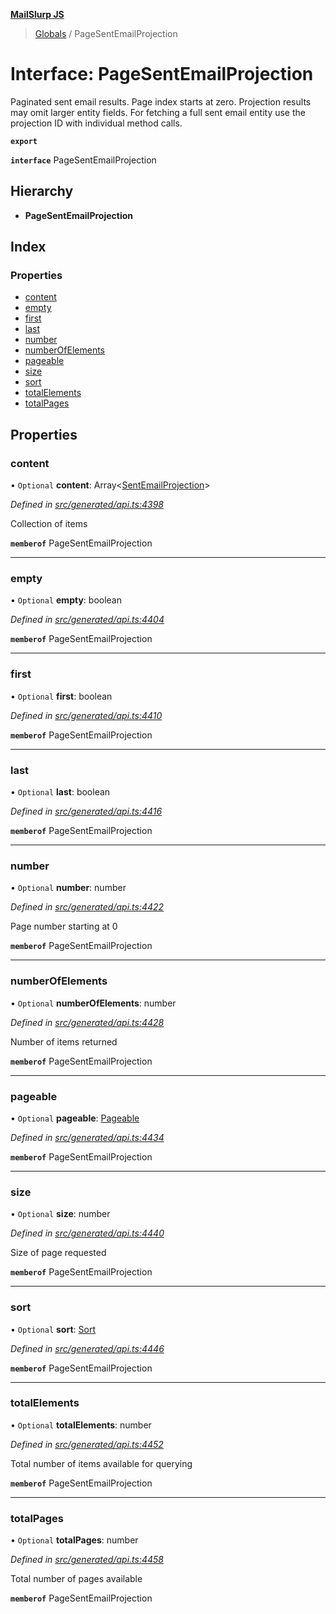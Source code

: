**[MailSlurp JS](../README.md)**

> [Globals](../README.md) / PageSentEmailProjection

# Interface: PageSentEmailProjection

Paginated sent email results. Page index starts at zero. Projection results may omit larger entity fields. For fetching a full sent email entity use the projection ID with individual method calls.

**`export`** 

**`interface`** PageSentEmailProjection

## Hierarchy

* **PageSentEmailProjection**

## Index

### Properties

* [content](pagesentemailprojection.md#content)
* [empty](pagesentemailprojection.md#empty)
* [first](pagesentemailprojection.md#first)
* [last](pagesentemailprojection.md#last)
* [number](pagesentemailprojection.md#number)
* [numberOfElements](pagesentemailprojection.md#numberofelements)
* [pageable](pagesentemailprojection.md#pageable)
* [size](pagesentemailprojection.md#size)
* [sort](pagesentemailprojection.md#sort)
* [totalElements](pagesentemailprojection.md#totalelements)
* [totalPages](pagesentemailprojection.md#totalpages)

## Properties

### content

• `Optional` **content**: Array\<[SentEmailProjection](sentemailprojection.md)>

*Defined in [src/generated/api.ts:4398](https://github.com/mailslurp/mailslurp-client/blob/98c6efc/src/generated/api.ts#L4398)*

Collection of items

**`memberof`** PageSentEmailProjection

___

### empty

• `Optional` **empty**: boolean

*Defined in [src/generated/api.ts:4404](https://github.com/mailslurp/mailslurp-client/blob/98c6efc/src/generated/api.ts#L4404)*

**`memberof`** PageSentEmailProjection

___

### first

• `Optional` **first**: boolean

*Defined in [src/generated/api.ts:4410](https://github.com/mailslurp/mailslurp-client/blob/98c6efc/src/generated/api.ts#L4410)*

**`memberof`** PageSentEmailProjection

___

### last

• `Optional` **last**: boolean

*Defined in [src/generated/api.ts:4416](https://github.com/mailslurp/mailslurp-client/blob/98c6efc/src/generated/api.ts#L4416)*

**`memberof`** PageSentEmailProjection

___

### number

• `Optional` **number**: number

*Defined in [src/generated/api.ts:4422](https://github.com/mailslurp/mailslurp-client/blob/98c6efc/src/generated/api.ts#L4422)*

Page number starting at 0

**`memberof`** PageSentEmailProjection

___

### numberOfElements

• `Optional` **numberOfElements**: number

*Defined in [src/generated/api.ts:4428](https://github.com/mailslurp/mailslurp-client/blob/98c6efc/src/generated/api.ts#L4428)*

Number of items returned

**`memberof`** PageSentEmailProjection

___

### pageable

• `Optional` **pageable**: [Pageable](pageable.md)

*Defined in [src/generated/api.ts:4434](https://github.com/mailslurp/mailslurp-client/blob/98c6efc/src/generated/api.ts#L4434)*

**`memberof`** PageSentEmailProjection

___

### size

• `Optional` **size**: number

*Defined in [src/generated/api.ts:4440](https://github.com/mailslurp/mailslurp-client/blob/98c6efc/src/generated/api.ts#L4440)*

Size of page requested

**`memberof`** PageSentEmailProjection

___

### sort

• `Optional` **sort**: [Sort](sort.md)

*Defined in [src/generated/api.ts:4446](https://github.com/mailslurp/mailslurp-client/blob/98c6efc/src/generated/api.ts#L4446)*

**`memberof`** PageSentEmailProjection

___

### totalElements

• `Optional` **totalElements**: number

*Defined in [src/generated/api.ts:4452](https://github.com/mailslurp/mailslurp-client/blob/98c6efc/src/generated/api.ts#L4452)*

Total number of items available for querying

**`memberof`** PageSentEmailProjection

___

### totalPages

• `Optional` **totalPages**: number

*Defined in [src/generated/api.ts:4458](https://github.com/mailslurp/mailslurp-client/blob/98c6efc/src/generated/api.ts#L4458)*

Total number of pages available

**`memberof`** PageSentEmailProjection
